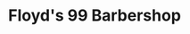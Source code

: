 ---
title: "Floyd's 99 Barbershop"
url: /denver/floyds-99-barbershop-east-colfax-avenue/
shop: Friseur
---